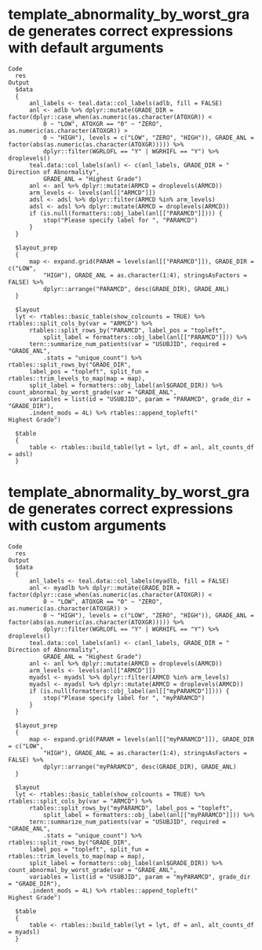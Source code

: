 # template_abnormality_by_worst_grade generates correct expressions with default arguments

    Code
      res
    Output
      $data
      {
          anl_labels <- teal.data::col_labels(adlb, fill = FALSE)
          anl <- adlb %>% dplyr::mutate(GRADE_DIR = factor(dplyr::case_when(as.numeric(as.character(ATOXGR)) < 
              0 ~ "LOW", ATOXGR == "0" ~ "ZERO", as.numeric(as.character(ATOXGR)) > 
              0 ~ "HIGH"), levels = c("LOW", "ZERO", "HIGH")), GRADE_ANL = factor(abs(as.numeric(as.character(ATOXGR))))) %>% 
              dplyr::filter(WGRLOFL == "Y" | WGRHIFL == "Y") %>% droplevels()
          teal.data::col_labels(anl) <- c(anl_labels, GRADE_DIR = "   Direction of Abnormality", 
              GRADE_ANL = "Highest Grade")
          anl <- anl %>% dplyr::mutate(ARMCD = droplevels(ARMCD))
          arm_levels <- levels(anl[["ARMCD"]])
          adsl <- adsl %>% dplyr::filter(ARMCD %in% arm_levels)
          adsl <- adsl %>% dplyr::mutate(ARMCD = droplevels(ARMCD))
          if (is.null(formatters::obj_label(anl[["PARAMCD"]]))) {
              stop("Please specify label for ", "PARAMCD")
          }
      }
      
      $layout_prep
      {
          map <- expand.grid(PARAM = levels(anl[["PARAMCD"]]), GRADE_DIR = c("LOW", 
              "HIGH"), GRADE_ANL = as.character(1:4), stringsAsFactors = FALSE) %>% 
              dplyr::arrange("PARAMCD", desc(GRADE_DIR), GRADE_ANL)
      }
      
      $layout
      lyt <- rtables::basic_table(show_colcounts = TRUE) %>% rtables::split_cols_by(var = "ARMCD") %>% 
          rtables::split_rows_by("PARAMCD", label_pos = "topleft", 
              split_label = formatters::obj_label(anl[["PARAMCD"]])) %>% 
          tern::summarize_num_patients(var = "USUBJID", required = "GRADE_ANL", 
              .stats = "unique_count") %>% rtables::split_rows_by("GRADE_DIR", 
          label_pos = "topleft", split_fun = rtables::trim_levels_to_map(map = map), 
          split_label = formatters::obj_label(anl$GRADE_DIR)) %>% count_abnormal_by_worst_grade(var = "GRADE_ANL", 
          variables = list(id = "USUBJID", param = "PARAMCD", grade_dir = "GRADE_DIR"), 
          .indent_mods = 4L) %>% rtables::append_topleft("                                  Highest Grade")
      
      $table
      {
          table <- rtables::build_table(lyt = lyt, df = anl, alt_counts_df = adsl)
      }
      

# template_abnormality_by_worst_grade generates correct expressions with custom arguments

    Code
      res
    Output
      $data
      {
          anl_labels <- teal.data::col_labels(myadlb, fill = FALSE)
          anl <- myadlb %>% dplyr::mutate(GRADE_DIR = factor(dplyr::case_when(as.numeric(as.character(ATOXGR)) < 
              0 ~ "LOW", ATOXGR == "0" ~ "ZERO", as.numeric(as.character(ATOXGR)) > 
              0 ~ "HIGH"), levels = c("LOW", "ZERO", "HIGH")), GRADE_ANL = factor(abs(as.numeric(as.character(ATOXGR))))) %>% 
              dplyr::filter(WGRLOFL == "Y" | WGRHIFL == "Y") %>% droplevels()
          teal.data::col_labels(anl) <- c(anl_labels, GRADE_DIR = "   Direction of Abnormality", 
              GRADE_ANL = "Highest Grade")
          anl <- anl %>% dplyr::mutate(ARMCD = droplevels(ARMCD))
          arm_levels <- levels(anl[["ARMCD"]])
          myadsl <- myadsl %>% dplyr::filter(ARMCD %in% arm_levels)
          myadsl <- myadsl %>% dplyr::mutate(ARMCD = droplevels(ARMCD))
          if (is.null(formatters::obj_label(anl[["myPARAMCD"]]))) {
              stop("Please specify label for ", "myPARAMCD")
          }
      }
      
      $layout_prep
      {
          map <- expand.grid(PARAM = levels(anl[["myPARAMCD"]]), GRADE_DIR = c("LOW", 
              "HIGH"), GRADE_ANL = as.character(1:4), stringsAsFactors = FALSE) %>% 
              dplyr::arrange("myPARAMCD", desc(GRADE_DIR), GRADE_ANL)
      }
      
      $layout
      lyt <- rtables::basic_table(show_colcounts = TRUE) %>% rtables::split_cols_by(var = "ARMCD") %>% 
          rtables::split_rows_by("myPARAMCD", label_pos = "topleft", 
              split_label = formatters::obj_label(anl[["myPARAMCD"]])) %>% 
          tern::summarize_num_patients(var = "USUBJID", required = "GRADE_ANL", 
              .stats = "unique_count") %>% rtables::split_rows_by("GRADE_DIR", 
          label_pos = "topleft", split_fun = rtables::trim_levels_to_map(map = map), 
          split_label = formatters::obj_label(anl$GRADE_DIR)) %>% count_abnormal_by_worst_grade(var = "GRADE_ANL", 
          variables = list(id = "USUBJID", param = "myPARAMCD", grade_dir = "GRADE_DIR"), 
          .indent_mods = 4L) %>% rtables::append_topleft("                                  Highest Grade")
      
      $table
      {
          table <- rtables::build_table(lyt = lyt, df = anl, alt_counts_df = myadsl)
      }
      

